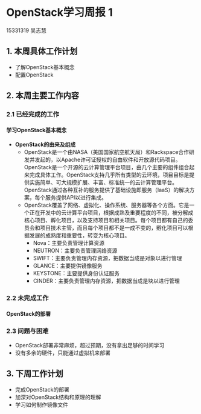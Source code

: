 # OpenStack学习周报 1
15331319 吴志慧
## 1. 本周具体工作计划
- 了解OpenStack基本概念
- 配置OpenStack
## 2. 本周主要工作内容
### 2.1 已经完成的工作
#### 学习OpenStack基本概念
- **OpenStack的由来及组成**
	- OpenStack是一个由NASA（美国国家航空航天局）和Rackspace合作研发并发起的，以Apache许可证授权的自由软件和开放源代码项目。OpenStack是一个开源的云计算管理平台项目，由几个主要的组件组合起来完成具体工作。OpenStack支持几乎所有类型的云环境，项目目标是提供实施简单、可大规模扩展、丰富、标准统一的云计算管理平台。OpenStack通过各种互补的服务提供了基础设施即服务（IaaS）的解决方案，每个服务提供API以进行集成。
  - OpenStack覆盖了网络、虚拟化、操作系统、服务器等各个方面。它是一个正在开发中的云计算平台项目，根据成熟及重要程度的不同，被分解成核心项目、孵化项目，以及支持项目和相关项目。每个项目都有自己的委员会和项目技术主管，而且每个项目都不是一成不变的，孵化项目可以根据发展的成熟度和重要性，转变为核心项目。
	- Nova：主要负责管理计算资源
	- NEUTRON：主要负责管理网络资源
	- SWIFT：主要负责管理内存资源，把数据当成是对象以进行管理
	- GLANCE：主要提供镜像服务
	- KEYSTONE：主要提供身份认证服务
	- CINDER：主要负责管理内存资源，把数据当成是块以进行管理
### 2.2 未完成工作
#### OpenStack的部署
### 2.3 问题与困难
- OpenStack部署非常麻烦，超过预期，没有拿出足够的时间学习
- 没有多余的硬件，只能通过虚拟机来部署
## 3. 下周工作计划
- 完成OpenStack的部署
- 加深对OpenStack结构和原理的理解
- 学习如何制作镜像文件
